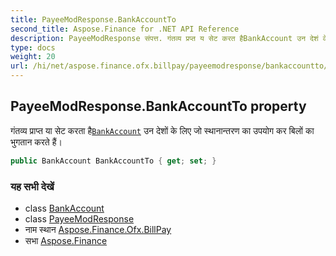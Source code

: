 ```yaml
---
title: PayeeModResponse.BankAccountTo
second_title: Aspose.Finance for .NET API Reference
description: PayeeModResponse संपत्त. गंतव्य प्रप्त य सेट करत हैBankAccount उन देशं के लए ज स्थनन्तरण क उपयग कर बलं क भुगतन करते हैं
type: docs
weight: 20
url: /hi/net/aspose.finance.ofx.billpay/payeemodresponse/bankaccountto/
---
```

## PayeeModResponse.BankAccountTo property

गंतव्य प्राप्त या सेट करता है[`BankAccount`](../../../aspose.finance.ofx/bankaccount/) उन देशों के लिए जो स्थानान्तरण का उपयोग कर बिलों का भुगतान करते हैं।

```csharp
public BankAccount BankAccountTo { get; set; }
```

### यह सभी देखें

* class [BankAccount](../../../aspose.finance.ofx/bankaccount/)
* class [PayeeModResponse](../)
* नाम स्थान [Aspose.Finance.Ofx.BillPay](../../payeemodresponse/)
* सभा [Aspose.Finance](../../../)


